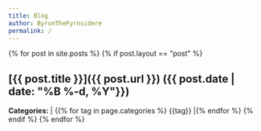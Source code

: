 ```yaml
---
title: Blog
author: ByronTheFyrnsidere
permalink: /
---
```


{% for post in site.posts %}
{% if post.layout == "post" %}
## [{{ post.title }}]({{ post.url }}) ({{ post.date | date: "%B %-d, %Y"}}) 

**Categories:** | {{% for tag in page.categories %} {{tag}} |{% endfor %}
{% endif %}
{% endfor %}
